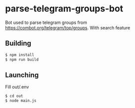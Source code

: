 # parse-telegram-groups-bot
Bot used to parse telegram groups from https://combot.org/telegram/top/groups. With search feature

## Building
```sh
$ npm install
$ npm run build
```

## Launching
Fill out/.env
```sh
$ cd out
$ node main.js
```
